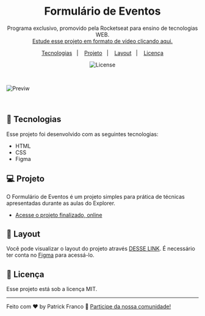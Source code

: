 <h1 align="center"> Formulário de Eventos </h1>

<p align="center">
Programa exclusivo, promovido pela Rocketseat para ensino de tecnologias WEB. <br/>
<a href="https://www.rocketseat.com.br">Estude esse projeto em formato de vídeo clicando aqui.</a>
</p>

<p align="center">
  <a href="#-tecnologias">Tecnologias</a>&nbsp;&nbsp;&nbsp;|&nbsp;&nbsp;&nbsp;
  <a href="#-projeto">Projeto</a>&nbsp;&nbsp;&nbsp;|&nbsp;&nbsp;&nbsp;
  <a href="#-layout">Layout</a>&nbsp;&nbsp;&nbsp;|&nbsp;&nbsp;&nbsp;
  <a href="#memo-licença">Licença</a>
</p>

<p align="center">
  <img alt="License" src="https://img.shields.io/static/v1?label=license&message=MIT&color=49AA26&labelColor=000000">
</p>

<br>

![Previw](https://github.com/patrickxfranco/formulario-evento/assets/52086621/d0287f82-f76e-400a-9d64-26d76611c1eb)

<br>

## 🚀 Tecnologias

Esse projeto foi desenvolvido com as seguintes tecnologias:

- HTML
- CSS
- Figma

## 💻 Projeto

O Formulário de Eventos é um projeto simples para prática de técnicas apresentadas durante as aulas do Explorer.

- [Acesse o projeto finalizado, online](https://patrickxfranco.github.io/formulario-evento/) 

## 🔖 Layout

Você pode visualizar o layout do projeto através [DESSE LINK](https://www.figma.com/file/sLuMUAglPa90sIeygoItnQ/Explorer-Stage-03-Projeto-01-(Copy)?type=design&node-id=1%3A28&mode=design&t=eZx0PdZEWWZBBABY-1). É necessário ter conta no [Figma](https://figma.com) para acessá-lo.

## :memo: Licença

Esse projeto está sob a licença MIT.

---

Feito com ♥ by Patrick Franco :wave: [Participe da nossa comunidade!](https://discord.gg/rocketseat)
